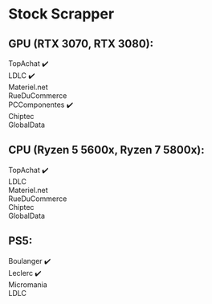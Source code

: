 # Stock Scrapper

## GPU (RTX 3070, RTX 3080):

TopAchat ✔️<br />
LDLC ✔️<br />
Materiel.net<br />
RueDuCommerce<br />
PCComponentes ✔️<br />
Chiptec<br />
GlobalData<br />

## CPU (Ryzen 5 5600x, Ryzen 7 5800x):

TopAchat ✔️<br />
LDLC<br />
Materiel.net<br />
RueDuCommerce<br />
Chiptec<br />
GlobalData<br />

## PS5:

Boulanger ✔️<br />
Leclerc ✔️<br />
Micromania<br />
LDLC<br />
